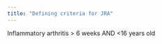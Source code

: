 ```yaml
---
title: "Defining criteria for JRA"
---
```

Inflammatory arthritis &gt; 6 weeks AND &lt;16 years old

